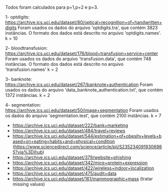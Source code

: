 Todos foram calculados para p=1,p=2 e p=3.

1- optdigits: https://archive.ics.uci.edu/dataset/80/optical+recognition+of+handwritten+digits
Foram usados os dados do arquivo 'optdigits.tra', que contém 3823 instâncias. O formato dos dados está descrito no arquivo 'optdigits.names'.
k = 10

2- bloodtransfusion: https://archive.ics.uci.edu/dataset/176/blood+transfusion+service+center
Foram usados os dados do arquivo 'transfusion.data', que contém 748 instâncias. O formato dos dados está descrito no arquivo 'transfusion.names'
k = 2

3- banknote: https://archive.ics.uci.edu/dataset/267/banknote+authentication
Foram usados os dados do arquivo 'data_banknote_authentication.txt', que contém 1372 instâncias.
k = 2

4- segmentation: https://archive.ics.uci.edu/dataset/50/image+segmentation
Foram usados os dados do arquivo 'segmentation.test', que contém 2100 instâncias.
k = 7



- https://archive.ics.uci.edu/dataset/222/bank+marketing
- https://archive.ics.uci.edu/dataset/484/travel+reviews
- https://archive.ics.uci.edu/dataset/544/estimation+of+obesity+levels+based+on+eating+habits+and+physical+condition
(https://www.sciencedirect.com/science/article/pii/S2352340919306985?via%3Dihub)
- https://archive.ics.uci.edu/dataset/379/website+phishing
- https://archive.ics.uci.edu/dataset/342/mice+protein+expression
- https://archive.ics.uci.edu/dataset/422/wireless+indoor+localization
- https://archive.ics.uci.edu/dataset/475/audit+data
- https://archive.ics.uci.edu/dataset/161/mammographic+mass (tratar missing values)
